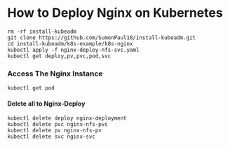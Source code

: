 # How to Deploy Nginx on Kubernetes

~~~
rm -rf install-kubeadm
git clone https://github.com/SumonPaul18/install-kubeadm.git
cd install-kubeadm/k8s-example/k8s-nginx
kubectl apply -f nginx-deploy-nfs-svc.yaml
kubectl get deploy,pv,pvc,pod,svc
~~~

### Access The Nginx Instance
~~~
kubectl get pod
~~~
#### Delete all to Nginx-Deploy
~~~
kubectl delete deploy nginx-deployment 
kubectl delete pvc nginx-nfs-pvc
kubectl delete pv nginx-nfs-pv
kubectl delete svc nginx-svc
~~~
#

